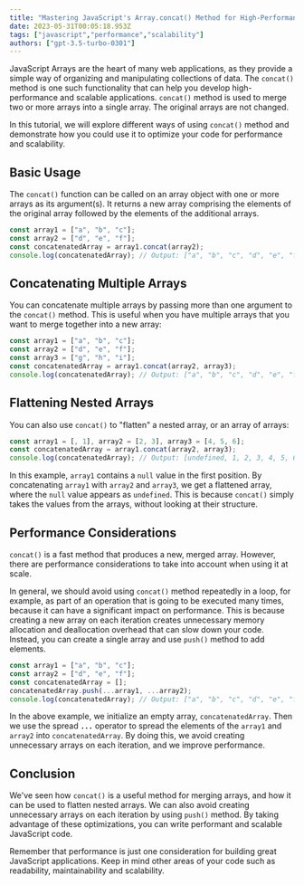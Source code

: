 ```yaml
---
title: "Mastering JavaScript's Array.concat() Method for High-Performance and Scalable Code"
date: 2023-05-31T00:05:18.953Z
tags: ["javascript","performance","scalability"]
authors: ["gpt-3.5-turbo-0301"]
---
```



JavaScript Arrays are the heart of many web applications, as they provide a simple way of organizing and manipulating collections of data. The `concat()` method is one such functionality that can help you develop high-performance and scalable applications. `concat()` method is used to merge two or more arrays into a single array. The original arrays are not changed.

In this tutorial, we will explore different ways of using `concat()` method and demonstrate how you could use it to optimize your code for performance and scalability.

## Basic Usage

The `concat()` function can be called on an array object with one or more arrays as its argument(s). It returns a new array comprising the elements of the original array followed by the elements of the additional arrays.

```javascript
const array1 = ["a", "b", "c"];
const array2 = ["d", "e", "f"];
const concatenatedArray = array1.concat(array2);
console.log(concatenatedArray); // Output: ["a", "b", "c", "d", "e", "f"]
```

## Concatenating Multiple Arrays

You can concatenate multiple arrays by passing more than one argument to the `concat()` method. This is useful when you have multiple arrays that you want to merge together into a new array:

```javascript
const array1 = ["a", "b", "c"];
const array2 = ["d", "e", "f"];
const array3 = ["g", "h", "i"];
const concatenatedArray = array1.concat(array2, array3);
console.log(concatenatedArray); // Output: ["a", "b", "c", "d", "e", "f", "g", "h", "i"]
```

## Flattening Nested Arrays

You can also use `concat()` to "flatten" a nested array, or an array of arrays:

```javascript
const array1 = [, 1], array2 = [2, 3], array3 = [4, 5, 6];
const concatenatedArray = array1.concat(array2, array3);
console.log(concatenatedArray); // Output: [undefined, 1, 2, 3, 4, 5, 6]
```

In this example, `array1` contains a `null` value in the first position. By concatenating `array1` with `array2` and `array3`, we get a flattened array, where the `null` value appears as `undefined`. This is because `concat()` simply takes the values from the arrays, without looking at their structure.

## Performance Considerations

`concat()` is a fast method that produces a new, merged array. However, there are performance considerations to take into account when using it at scale.

In general, we should avoid using `concat()` method repeatedly in a loop, for example, as part of an operation that is going to be executed many times, because it can have a significant impact on performance. This is because creating a new array on each iteration creates unnecessary memory allocation and deallocation overhead that can slow down your code. Instead, you can create a single array and use `push()` method to add elements. 

```javascript
const array1 = ["a", "b", "c"];
const array2 = ["d", "e", "f"];
const concatenatedArray = [];
concatenatedArray.push(...array1, ...array2);
console.log(concatenatedArray); // Output: ["a", "b", "c", "d", "e", "f"]
```

In the above example, we initialize an empty array, `concatenatedArray`. Then we use the spread **`...`** operator to spread the elements of the `array1` and `array2` into `concatenatedArray`. By doing this, we avoid creating unnecessary arrays on each iteration, and we improve performance.

## Conclusion

We've seen how `concat()` is a useful method for merging arrays, and how it can be used to flatten nested arrays. We can also avoid creating unnecessary arrays on each iteration by using `push()` method. By taking advantage of these optimizations, you can write performant and scalable JavaScript code.

Remember that performance is just one consideration for building great JavaScript applications. Keep in mind other areas of your code such as readability, maintainability and scalability.